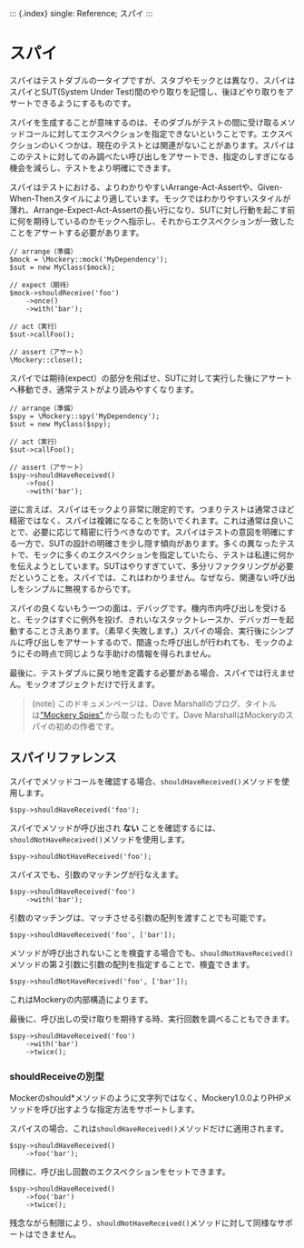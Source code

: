 ::: {.index}
single: Reference; スパイ
:::

スパイ
======

スパイはテストダブルの一タイプですが、スタブやモックとは異なり、スパイはスパイとSUT(System
Under
Test)間のやり取りを記憶し、後ほどやり取りをアサートできるようにするものです。

スパイを生成することが意味するのは、そのダブルがテストの間に受け取るメソッドコールに対してエクスペクションを指定できないということです。エクスペクションのいくつかは、現在のテストとは関連がないことがあります。スパイはこのテストに対してのみ調べたい呼び出しをアサートでき、指定のしすぎになる機会を減らし、テストをより明確にできます。

スパイはテストにおける、よりわかりやすいArrange-Act-Assertや、Given-When-Thenスタイルにより適しています。モックではわかりやすいスタイルが薄れ、Arrange-Expect-Act-Assertの長い行になり、SUTに対し行動を起こす前に何を期待しているのかモックへ指示し、それからエクスペクションが一致したことをアサートする必要があります。

``` {.php}
// arrange（準備）
$mock = \Mockery::mock('MyDependency');
$sut = new MyClass($mock);

// expect（期待）
$mock->shouldReceive('foo')
    ->once()
    ->with('bar');

// act（実行）
$sut->callFoo();

// assert（アサート）
\Mockery::close();
```

スパイでは期待(expect）の部分を飛ばせ、SUTに対して実行した後にアサートへ移動でき、通常テストがより読みやすくなります。

``` {.php}
// arrange（準備）
$spy = \Mockery::spy('MyDependency');
$sut = new MyClass($spy);

// act（実行）
$sut->callFoo();

// assert（アサート）
$spy->shouldHaveReceived()
    ->foo()
    ->with('bar');
```

逆に言えば、スパイはモックより非常に限定的です。つまりテストは通常さほど精密ではなく、スパイは複雑になることを防いでくれます。これは通常は良いことで、必要に応じて精密に行うべきなのです。スパイはテストの意図を明確にする一方で、SUTの設計の明確さを少し隠す傾向があります。多くの異なったテストで、モックに多くのエクスペクションを指定していたら、テストは私達に何かを伝えようとしています。SUTはやりすぎていて、多分リファクタリングが必要だということを。スパイでは、これはわかりません。なぜなら、関連ない呼び出しをシンプルに無視するからです。

スパイの良くないもう一つの面は、デバッグです。機内市内呼び出しを受けると、モックはすぐに例外を投げ、きれいなスタックトレースか、デバッガーを起動することさえあります。（素早く失敗します。）スパイの場合、実行後にシンプルに呼び出しをアサートするので、間違った呼び出しが行われても、モックのようにその時点で同じような手助けの情報を得られません。

最後に、テストダブルに戻り地を定義する必要がある場合、スパイでは行えません。モックオブジェクトだけで行えます。

> {note} このドキュメンページは、Dave
> Marshallのブログ、タイトルは[\"Mockery
> Spies\"](https://davedevelopment.co.uk/2014/10/09/mockery-spies.html),から取ったものです。Dave
> MarshallはMockeryのスパイの初めの作者です。

スパイリファレンス
------------------

スパイでメソッドコールを確認する場合、`shouldHaveReceived()`メソッドを使用します。

``` {.php}
$spy->shouldHaveReceived('foo');
```

スパイでメソッドが呼び出され **ない**
ことを確認するには、`shouldNotHaveReceived()`メソッドを使用します。

``` {.php}
$spy->shouldNotHaveReceived('foo');
```

スパイスでも、引数のマッチングが行なえます。

``` {.php}
$spy->shouldHaveReceived('foo')
    ->with('bar');
```

引数のマッチングは、マッチさせる引数の配列を渡すことでも可能です。

``` {.php}
$spy->shouldHaveReceived('foo', ['bar']);
```

メソッドが呼び出されないことを検査する場合でも、`shouldNotHaveReceived()`メソッドの第２引数に引数の配列を指定することで、検査できます。

``` {.php}
$spy->shouldNotHaveReceived('foo', ['bar']);
```

これはMockeryの内部構造によります。

最後に、呼び出しの受け取りを期待する時、実行回数を調べることもできます。

``` {.php}
$spy->shouldHaveReceived('foo')
    ->with('bar')
    ->twice();
```

### shouldReceiveの別型

Mockerのshould\*メソッドのように文字列ではなく、Mockery1.0.0よりPHPメソッドを呼び出すような指定方法をサポートします。

スパイスの場合、これは`shouldHaveReceived()`メソッドだけに適用されます。

``` {.php}
$spy->shouldHaveReceived()
    ->foo('bar');
```

同様に、呼び出し回数のエクスペクションをセットできます。

``` {.php}
$spy->shouldHaveReceived()
    ->foo('bar')
    ->twice();
```

残念ながら制限により、`shouldNotHaveReceived()`メソッドに対して同様なサポートはできません。
